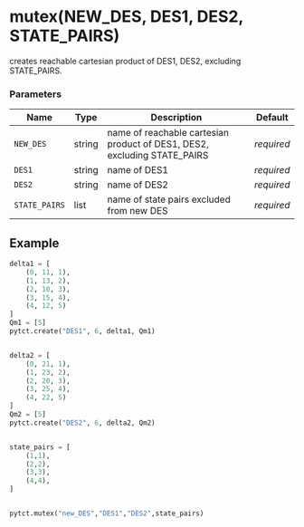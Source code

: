 # mutex(NEW_DES, DES1, DES2, STATE_PAIRS)

creates reachable cartesian product of DES1, DES2, excluding STATE_PAIRS.

### Parameters
| Name          | Type    | Description                                                             |  Default   |
|---------------|---------|-------------------------------------------------------------------------|------------|
| `NEW_DES`     | string  | name of reachable cartesian product of DES1, DES2, excluding STATE_PAIRS| *required* |
| `DES1`        | string  | name of DES1                                                            | *required* |
| `DES2`        | string  | name of DES2                                                            | *required* |
| `STATE_PAIRS` | list    | name of state pairs excluded from new DES                               | *required* |


## Example

```python title="sample 1"
delta1 = [
    (0, 11, 1),
    (1, 13, 2),
    (2, 10, 3),
    (3, 15, 4),
    (4, 12, 5)
]
Qm1 = [5]
pytct.create("DES1", 6, delta1, Qm1)


delta2 = [
    (0, 21, 1),
    (1, 23, 2),
    (2, 20, 3),
    (3, 25, 4),
    (4, 22, 5)
]
Qm2 = [5]
pytct.create("DES2", 6, delta2, Qm2)


state_pairs = [
    (1,1),
    (2,2),
    (3,3),
    (4,4),
]


pytct.mutex("new_DES","DES1","DES2",state_pairs)
```


